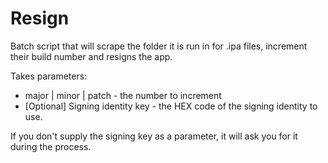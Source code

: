 # Resign

Batch script that will scrape the folder it is run in for .ipa files, increment their build number and resigns the app. 

Takes parameters:

 - major | minor | patch - the number to increment
 - [Optional] Signing identity key - the HEX code of the signing identity to use.

If you don't supply the signing key as a parameter, it will ask you for it during the process. 
